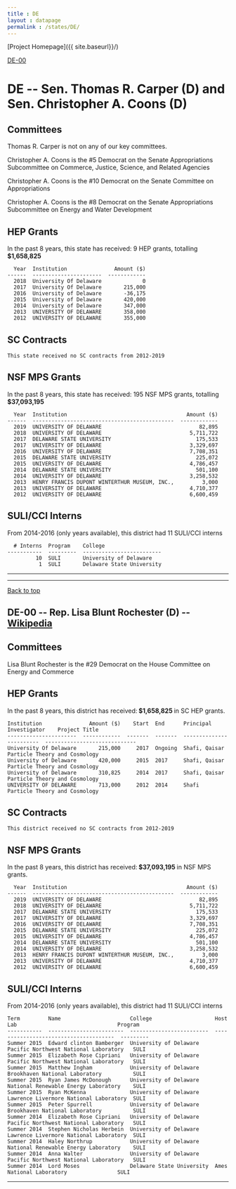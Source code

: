 ```yaml
---
title : DE
layout : datapage
permalink : /states/DE/
---
```

<a name="top"></a>
[Project Homepage]({{ site.baseurl}}/)


[DE-00](#DE-00)  

# DE -- Sen. Thomas R. Carper (D) and  Sen. Christopher A. Coons (D)
## Committees
Thomas R. Carper is not on any of our key committees. 

Christopher A. Coons is the #5 Democrat on the Senate Appropriations Subcommittee on Commerce, Justice, Science, and Related Agencies 

Christopher A. Coons is the #10 Democrat on the Senate Committee on Appropriations 

Christopher A. Coons is the #8 Democrat on the Senate Appropriations Subcommittee on Energy and Water Development 

## HEP Grants
In the past 8 years, this state has received:
9 HEP grants, totalling <b> $1,658,825</b>
```
  Year  Institution               Amount ($)
------  ----------------------  ------------
  2018  University Of Delaware             0
  2017  University Of Delaware       215,000
  2016  University of Delaware       -36,175
  2015  University of Delaware       420,000
  2014  University of Delaware       347,000
  2013  UNIVERSITY OF DELAWARE       358,000
  2012  UNIVERSITY OF DELAWARE       355,000
```
## SC Contracts
```
This state received no SC contracts from 2012-2019
```
## NSF MPS Grants
In the past 8 years, this state has received:
195 NSF MPS grants, totalling <b> $37,093,195</b>
```
  Year  Institution                                      Amount ($)
------  ---------------------------------------------  ------------
  2019  UNIVERSITY OF DELAWARE                               82,895
  2018  UNIVERSITY OF DELAWARE                            5,711,722
  2017  DELAWARE STATE UNIVERSITY                           175,533
  2017  UNIVERSITY OF DELAWARE                            3,329,697
  2016  UNIVERSITY OF DELAWARE                            7,708,351
  2015  DELAWARE STATE UNIVERSITY                           225,072
  2015  UNIVERSITY OF DELAWARE                            4,786,457
  2014  DELAWARE STATE UNIVERSITY                           501,100
  2014  UNIVERSITY OF DELAWARE                            3,258,532
  2013  HENRY FRANCIS DUPONT WINTERTHUR MUSEUM, INC.,         3,000
  2013  UNIVERSITY OF DELAWARE                            4,710,377
  2012  UNIVERSITY OF DELAWARE                            6,600,459
```
## SULI/CCI Interns
From 2014-2016 (only years available), this district had 11 SULI/CCI interns
```
  # Interns  Program    College
-----------  ---------  -------------------------
         10  SULI       University of Delaware
          1  SULI       Delaware State University
```
---
---
<a name="DE-00"></a>
[Back to top](#top)
## DE-00 -- Rep. Lisa Blunt Rochester (D) -- [Wikipedia](https://en.wikipedia.org/wiki/DE-00)
## Committees
Lisa Blunt Rochester is the #29 Democrat on the House Committee on Energy and Commerce 

## HEP Grants
In the past 8 years, this district has received:<b> $1,658,825 </b>in SC HEP grants.
```
Institution               Amount ($)    Start  End      Principal Investigator    Project Title
----------------------  ------------  -------  -------  ------------------------  -----------------------------
University Of Delaware       215,000     2017  Ongoing  Shafi, Qaisar             Particle Theory and Cosmology
University of Delaware       420,000     2015  2017     Shafi, Qaisar             Particle Theory and Cosmology
University of Delaware       310,825     2014  2017     Shafi, Qaisar             Particle Theory and Cosmology
UNIVERSITY OF DELAWARE       713,000     2012  2014     Shafi                     Particle Theory and Cosmology
```
## SC Contracts
```
This district received no SC contracts from 2012-2019
```
## NSF MPS Grants
In the past 8 years, this district has received:<b> $37,093,195 </b>in NSF MPS grants.
```
  Year  Institution                                      Amount ($)
------  ---------------------------------------------  ------------
  2019  UNIVERSITY OF DELAWARE                               82,895
  2018  UNIVERSITY OF DELAWARE                            5,711,722
  2017  DELAWARE STATE UNIVERSITY                           175,533
  2017  UNIVERSITY OF DELAWARE                            3,329,697
  2016  UNIVERSITY OF DELAWARE                            7,708,351
  2015  DELAWARE STATE UNIVERSITY                           225,072
  2015  UNIVERSITY OF DELAWARE                            4,786,457
  2014  DELAWARE STATE UNIVERSITY                           501,100
  2014  UNIVERSITY OF DELAWARE                            3,258,532
  2013  HENRY FRANCIS DUPONT WINTERTHUR MUSEUM, INC.,         3,000
  2013  UNIVERSITY OF DELAWARE                            4,710,377
  2012  UNIVERSITY OF DELAWARE                            6,600,459
```
## SULI/CCI Interns
From 2014-2016 (only years available), this district had 11 SULI/CCI interns
```
Term         Name                      College                    Host Lab                                Program
-----------  ------------------------  -------------------------  --------------------------------------  ---------
Summer 2015  Edward clinton Bamberger  University of Delaware     Pacific Northwest National Laboratory   SULI
Summer 2015  Elizabeth Rose Cipriani   University of Delaware     Pacific Northwest National Laboratory   SULI
Summer 2015  Matthew Ingham            University of Delaware     Brookhaven National Laboratory          SULI
Summer 2015  Ryan James McDonough      University of Delaware     National Renewable Energy Laboratory    SULI
Summer 2015  Ryan McKenna              University of Delaware     Lawrence Livermore National Laboratory  SULI
Summer 2015  Peter Spurrell            University of Delaware     Brookhaven National Laboratory          SULI
Summer 2014  Elizabeth Rose Cipriani   University of Delaware     Pacific Northwest National Laboratory   SULI
Summer 2014  Stephen Nicholas Herbein  University of Delaware     Lawrence Livermore National Laboratory  SULI
Summer 2014  Haley Northrup            University of Delaware     National Renewable Energy Laboratory    SULI
Summer 2014  Anna Walter               University of Delaware     Pacific Northwest National Laboratory   SULI
Summer 2014  Lord Moses                Delaware State University  Ames National Laboratory                SULI
```
---
